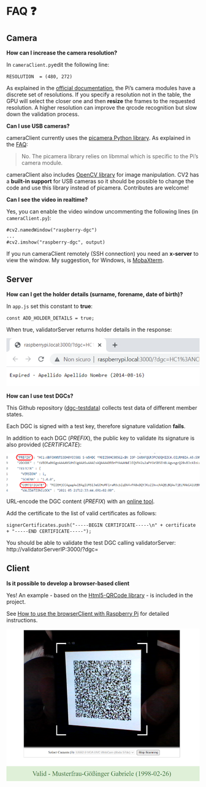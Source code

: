 # FAQ :question:

## Camera
**How can I increase the camera resolution?**

In `cameraClient.py`edit the following line:

    RESOLUTION  = (480, 272)
	
As explained in the [official documentation](https://picamera.readthedocs.io/en/release-1.13/fov.html#sensor-modes), the Pi’s camera modules have a discrete set of resolutions. If you specify a resolution not in the table, the GPU will select the closer one and then **resize** the frames to the requested resolution.
A higher resolution can improve the qrcode recognition but slow down the validation process. 

**Can I use USB cameras?**

cameraClient currently uses the [picamera Python library](https://picamera.readthedocs.io/).
As explained in the [FAQ](https://picamera.readthedocs.io/en/release-1.13/faq.html#can-i-use-picamera-with-a-usb-webcam):

> No. The picamera library relies on libmmal which is specific to the Pi’s camera module.

cameraClient also includes [OpenCV library](https://pypi.org/project/opencv-python/) for image manipulation. CV2 has a **built-in support** for USB cameras so it should be possible to change the code and use this library instead of picamera. Contributes are welcome!

**Can I see the video in realtime?**

Yes, you can enable the video window uncommenting the following lines (in `cameraClient.py`):

    #cv2.namedWindow("raspberry-dgc")
    ...
    #cv2.imshow("raspberry-dgc", output)
	
If you run cameraClient remotely (SSH connection) you need an **x-server** to view the window. My suggestion, for Windows, is [MobaXterm](https://mobaxterm.mobatek.net/).

## Server
**How can I get the holder details (surname, forename, date of birth)?**

In `app.js` set this constant to **true**:

    const ADD_HOLDER_DETAILS = true;
	
When true, validatorServer returns holder details in the response:

![](https://github.com/lucadentella/raspberry-dgc/raw/main/images/holder-details.png)

**How can I use test DGCs?**

This Github repository ([dgc-testdata](https://github.com/eu-digital-green-certificates/dgc-testdata)) collects test data of different member states. 

Each DGC is signed with a test key, therefore signature validation **fails**.

In addition to each DGC (*PREFIX*), the public key to validate its signature is also provided (*CERTIFICATE*):

![](https://github.com/lucadentella/raspberry-dgc/raw/main/images/test-dgc.png)

URL-encode the DGC content (*PREFIX*) with an [online tool](https://www.urlencoder.org/).

Add the certificate to the list of valid certificates as follows:

    signerCertificates.push("-----BEGIN CERTIFICATE-----\n" + certificate + "-----END CERTIFICATE-----");

You should be able to validate the test DGC calling validatorServer: http://validatorServerIP:3000/?dgc=<urlencodedDGC>

## Client
**Is it possible to develop a browser-based client**

Yes! An example - based on the [Html5-QRCode library](https://github.com/mebjas/html5-qrcode) - is included in the project.

See [How to use the browserClient with Raspberry Pi](https://github.com/lucadentella/raspberry-dgc/tree/main/documentation/browserclient.md) for detailed instructions.

![](https://github.com/lucadentella/raspberry-dgc/raw/main/images/browserclient.png)